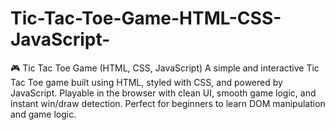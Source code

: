 # Tic-Tac-Toe-Game-HTML-CSS-JavaScript-
🎮 Tic Tac Toe Game (HTML, CSS, JavaScript) A simple and interactive Tic Tac Toe game built using HTML, styled with CSS, and powered by JavaScript. Playable in the browser with clean UI, smooth game logic, and instant win/draw detection. Perfect for beginners to learn DOM manipulation and game logic.
